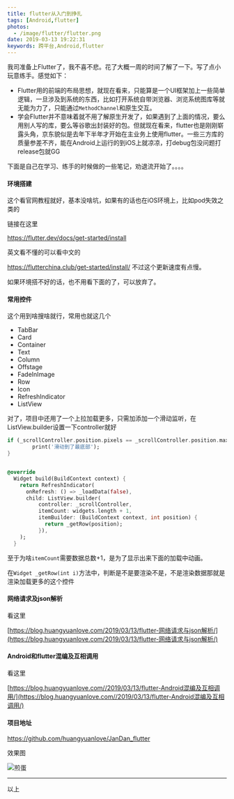 ```yaml
---
title: flutter从入门到挣扎
tags: [Android,flutter]
photos:
  - /image/flutter/flutter.png
date: 2019-03-13 19:22:31
keywords: 跨平台,Android,flutter
---
```


我司准备上Flutter了，我不喜不悲。花了大概一周的时间了解了一下。写了点小玩意练手。感觉如下：

* Flutter用的前端的布局思想，就现在看来，只能算是一个UI框架加上一些简单逻辑，一旦涉及到系统的东西，比如打开系统自带浏览器、浏览系统图库等就无能为力了，只能通过`MethodChannel`和原生交互。
* 学会Flutter并不意味着就不用了解原生开发了，如果遇到了上面的情况，要么用别人写的库，要么等谷歌出封装好的包。但就现在看来，flutter也是刚刚崭露头角，京东貌似是去年下半年才开始在主业务上使用flutter。一些三方库的质量参差不齐，能在Android上运行的到iOS上就凉凉，打debug包没问题打release包就GG

下面是自己在学习、练手的时候做的一些笔记，劝退流开始了。。。。

<!--more-->

#### 环境搭建

这个看官网教程就好，基本没啥坑，如果有的话也在iOS环境上，比如pod失效之类的

链接在这里

https://flutter.dev/docs/get-started/install

英文看不懂的可以看中文的

https://flutterchina.club/get-started/install/    不过这个更新速度有点慢。

如果环境搭不好的话，也不用看下面的了，可以放弃了。

#### 常用控件

这个用到啥搜啥就行，常用也就这几个


* TabBar
* Card
* Container
* Text
* Column
* Offstage
* FadeInImage
* Row
* Icon
* RefreshIndicator
* ListView

对了，项目中还用了一个上拉加载更多，只需加添加一个滑动监听，在ListView.builder设置一下controller就好

``` dart
if (_scrollController.position.pixels == _scrollController.position.maxScrollExtent) {
        print('滑动到了最底部');
}


@override
  Widget build(BuildContext context) {
    return RefreshIndicator(
      onRefresh: () => _loadData(false),
      child: ListView.builder(
          controller: _scrollController,
          itemCount: widgets.length + 1,
          itemBuilder: (BuildContext context, int position) {
            return _getRow(position);
          }),
    );
  }
```

至于为啥`itemCount`需要数据总数+1，是为了显示出来下面的加载中动画。

在`Widget _getRow(int i)`方法中，判断是不是要渲染不是，不是渲染数据那就是渲染加载更多的这个控件

#### 网络请求及json解析

看这里 

[https://blog.huangyuanlove.com/2019/03/13/flutter-网络请求与json解析/](https://blog.huangyuanlove.com/2019/03/13/flutter-网络请求与json解析/)

#### Android和flutter混编及互相调用

看这里

[https://blog.huangyuanlove.com//2019/03/13/flutter-Android混编及互相调用/](https://blog.huangyuanlove.com//2019/03/13/flutter-Android混编及互相调用/)

#### 项目地址

https://github.com/huangyuanlove/JanDan_flutter

效果图

![煎蛋](/image/flutter/jan_dan.gif) 



----

以上

